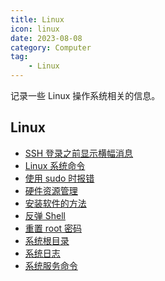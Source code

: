 ```yaml
---
title: Linux
icon: linux
date: 2023-08-08
category: Computer
tag:
    - Linux
---
```


记录一些 Linux 操作系统相关的信息。

<!-- more -->

## Linux

- [SSH 登录之前显示横幅消息](./banner_message.md)
- [Linux 系统命令](./command.md)
- [使用 sudo 时报错](./error_using_sudo.md)
- [硬件资源管理](./hardware_resource.md)
- [安装软件的方法](./install_software.md)
- [反弹 Shell](./rebound_shell.md)
- [重置 root 密码](./reset_root_password.md)
- [系统根目录](./root_directory.md)
- [系统日志](./system_log.md)
- [系统服务命令](./system_service.md)
